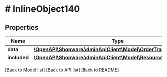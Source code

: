 # # InlineObject140

## Properties

Name | Type | Description | Notes
------------ | ------------- | ------------- | -------------
**data** | [**\OpenAPI\ShopwareAdminApiClient\Model\OrderTransactionCapture**](OrderTransactionCapture.md) |  | [optional]
**included** | [**\OpenAPI\ShopwareAdminApiClient\Model\Resource[]**](Resource.md) |  | [optional]

[[Back to Model list]](../../README.md#models) [[Back to API list]](../../README.md#endpoints) [[Back to README]](../../README.md)
